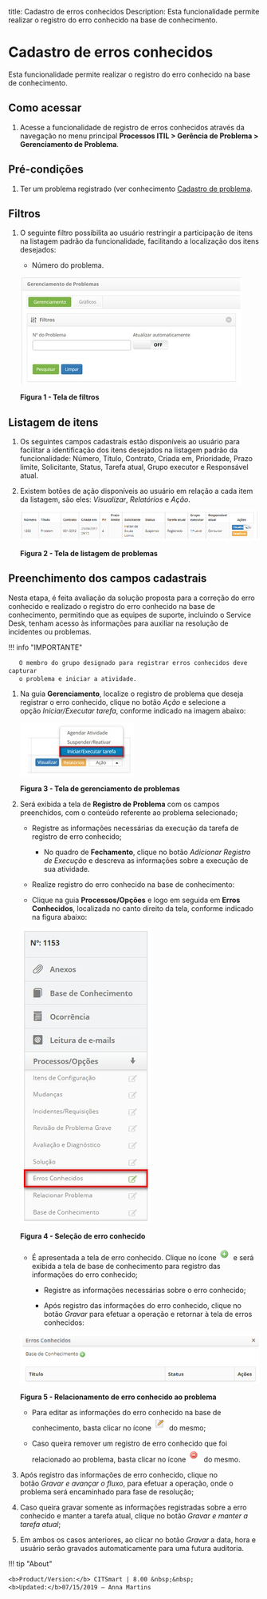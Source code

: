 title: Cadastro de erros conhecidos
Description: Esta funcionalidade permite realizar o registro do erro conhecido
na base de conhecimento.

# Cadastro de erros conhecidos

Esta funcionalidade permite realizar o registro do erro conhecido na base de
conhecimento.

Como acessar
------------

1.  Acesse a funcionalidade de registro de erros conhecidos através da navegação
    no menu principal **Processos ITIL > Gerência de
    Problema > Gerenciamento de Problema**.

Pré-condições
-------------

1.  Ter um problema registrado (ver conhecimento [Cadastro de
    problema]().

Filtros
-------

1.  O seguinte filtro possibilita ao usuário restringir a participação de itens
    na listagem padrão da funcionalidade, facilitando a localização dos itens
    desejados:

    -  Número do problema.

    ![Criar](images/errors-1.png)

    **Figura 1 - Tela de filtros**

Listagem de itens
-----------------

1.  Os seguintes campos cadastrais estão disponíveis ao usuário para facilitar a
    identificação dos itens desejados na listagem padrão da
    funcionalidade: Número, Título, Contrato, Criada em, Prioridade, Prazo
    limite, Solicitante, Status, Tarefa atual, Grupo executor e Responsável
    atual.

2.  Existem botões de ação disponíveis ao usuário em relação a cada item da
    listagem, são eles: *Visualizar*, *Relatórios* e *Ação*.

    ![Criar](images/errors-2.png)

    **Figura 2 - Tela de listagem de problemas**

Preenchimento dos campos cadastrais
-----------------------------------

Nesta etapa, é feita avaliação da solução proposta para a correção do erro
conhecido e realizado o registro do erro conhecido na base de conhecimento,
permitindo que as equipes de suporte, incluindo o Service Desk, tenham acesso às
informações para auxiliar na resolução de incidentes ou problemas.

   !!! info "IMPORTANTE"

       O membro do grupo designado para registrar erros conhecidos deve capturar
       o problema e iniciar a atividade.

1.  Na guia **Gerenciamento**, localize o registro de problema que deseja
    registrar o erro conhecido, clique no botão *Ação* e selecione a
    opção *Iniciar/Executar tarefa*, conforme indicado na imagem abaixo:

    ![Criar](images/errors-3.png)

    **Figura 3 - Tela de gerenciamento de problemas**

1.  Será exibida a tela de **Registro de Problema** com os campos preenchidos,
    com o conteúdo referente ao problema selecionado;

    -  Registre as informações necessárias da execução da tarefa de registro de
    erro conhecido;

        -  No quadro de **Fechamento**, clique no botão *Adicionar Registro de
        Execução* e descreva as informações sobre a execução de sua atividade.

    -  Realize registro do erro conhecido na base de conhecimento:

    -  Clique na guia **Processos/Opções** e logo em seguida em **Erros
    Conhecidos**, localizada no canto direito da tela, conforme indicado na
    figura abaixo:

    ![Criar](images/errors-4.png)

    **Figura 4 - Seleção de erro conhecido**

    -  É apresentada a tela de erro conhecido. Clique no ícone ![Criar](images/errors-6.png)  e será exibida a
    tela de base de conhecimento para registro das informações do erro
    conhecido;

        -  Registre as informações necessárias sobre o erro conhecido;

        -  Após registro das informações do erro conhecido, clique no
        botão *Gravar* para efetuar a operação e retornar à tela de erros
        conhecidos:

    ![Criar](images/errors-5.png)

    **Figura 5 - Relacionamento de erro conhecido ao problema**

    -  Para editar as informações do erro conhecido na base de conhecimento, basta
    clicar no ícone ![Criar](images/errors-7.png)  do mesmo;

    -  Caso queira remover um registro de erro conhecido que foi relacionado ao
    problema, basta clicar no ícone ![Criar](images/errors-8.png)  do mesmo.

1.  Após registro das informações de erro conhecido, clique no botão *Gravar e
    avançar o fluxo*, para efetuar a operação, onde o problema será encaminhado
    para fase de resolução;

2.  Caso queira gravar somente as informações registradas sobre a erro conhecido
    e manter a tarefa atual, clique no botão *Gravar e manter a tarefa atual*;

3.  Em ambos os casos anteriores, ao clicar no botão *Gravar* a data, hora e
    usuário serão gravados automaticamente para uma futura auditoria.


!!! tip "About"

    <b>Product/Version:</b> CITSmart | 8.00 &nbsp;&nbsp;
    <b>Updated:</b>07/15/2019 – Anna Martins
